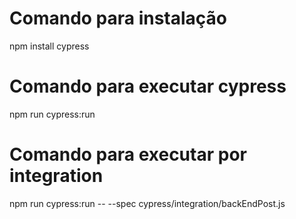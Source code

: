 # Comando para instalação
npm install cypress

# Comando para executar cypress
npm run cypress:run

# Comando para executar por integration
npm run cypress:run -- --spec cypress/integration/backEndPost.js
